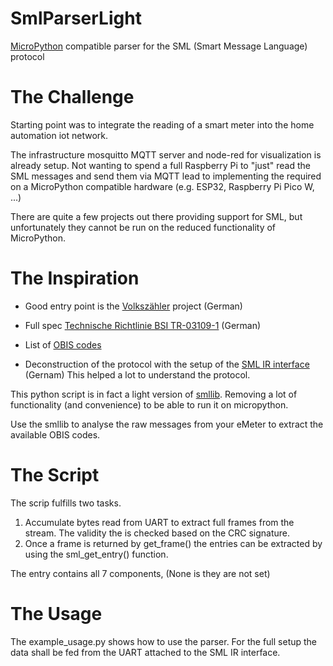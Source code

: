 # SmlParserLight
[MicroPython](https://micropython.org/) compatible parser for the SML (Smart Message Language) protocol

# The Challenge

Starting point was to integrate the reading of a smart meter into the home automation iot network.

The infrastructure mosquitto MQTT server and node-red for visualization is already setup.
Not wanting to spend a full Raspberry Pi to "just" read the SML messages and send them via MQTT
lead to implementing the required on a MicroPython compatible hardware (e.g. ESP32, Raspberry Pi Pico W, ...)

There are quite a few projects out there providing support for SML, but unfortunately they cannot be run on the 
reduced functionality of MicroPython.

# The Inspiration

* Good entry point is the [Volkszähler](https://volkszaehler.org/) project (German)

* Full spec [Technische Richtlinie BSI TR-03109-1](https://www.bsi.bund.de/SharedDocs/Downloads/DE/BSI/Publikationen/TechnischeRichtlinien/TR03109/TR-03109-1_Anlage_Feinspezifikation_Drahtgebundene_LMN-Schnittstelle_Teilb.pdf?__blob=publicationFile)
 (German)

* List of [OBIS codes](https://www.promotic.eu/en/pmdoc/Subsystems/Comm/PmDrivers/IEC62056_OBIS.htm)

* Deconstruction of the protocol with the setup of the [SML IR interface](https://www.stefan-weigert.de/php_loader/sml.php) (Gernam)
This helped a lot to understand the protocol.

This python script is in fact a light version of [smllib](https://github.com/spacemanspiff2007/SmlLib).
Removing a lot of functionality (and convenience) to be able to run it on micropython.

Use the smllib to analyse the raw messages from your eMeter to extract the available OBIS codes.

# The Script

The scrip fulfills two tasks.

1) Accumulate bytes read from UART to extract full frames from the stream. 
   The validity the is checked based on the CRC signature.
2) Once a frame is returned by get_frame() the entries can be extracted by using the
   sml_get_entry() function.

The entry contains all 7 components, (None is they are not set)

# The Usage

The example_usage.py shows how to use the parser.
For the full setup the data shall be fed from the UART attached to the SML IR interface.










